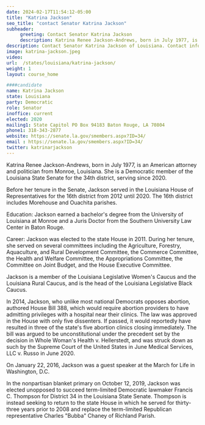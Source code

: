 ```yaml
---
date: 2024-02-17T11:54:12-05:00
title: "Katrina Jackson"
seo_title: "contact Senator Katrina Jackson"
subheader:
     greeting: Contact Senator Katrina Jackson
     description: Katrina Renee Jackson-Andrews, born in July 1977, is an American attorney and politician from Monroe, Louisiana. She is a Democratic member of the Louisiana State Senate for the 34th district, serving since 2020.
description: Contact Senator Katrina Jackson of Louisiana. Contact information for Katrina Jackson includes email address, phone number, and mailing address.
image: katrina-jackson.jpeg
video:
url:  /states/louisiana/katrina-jackson/
weight: 1
layout: course_home

####candidate
name: Katrina Jackson
state: Louisiana
party: Democratic
role: Senator
inoffice: current
elected: 2020
mailing1: State Capitol PO Box 94183 Baton Rouge, LA 70804
phone1: 318-343-2877
website: https://senate.la.gov/smembers.aspx?ID=34/
email : https://senate.la.gov/smembers.aspx?ID=34/
twitter: katrinarjackson
---
```


Katrina Renee Jackson-Andrews, born in July 1977, is an American attorney and politician from Monroe, Louisiana. She is a Democratic member of the Louisiana State Senate for the 34th district, serving since 2020.

Before her tenure in the Senate, Jackson served in the Louisiana House of Representatives for the 16th district from 2012 until 2020. The 16th district includes Morehouse and Ouachita parishes.

Education:
Jackson earned a bachelor's degree from the University of Louisiana at Monroe and a Juris Doctor from the Southern University Law Center in Baton Rouge.

Career:
Jackson was elected to the state House in 2011. During her tenure, she served on several committees including the Agriculture, Forestry, Aquaculture, and Rural Development Committee, the Commerce Committee, the Health and Welfare Committee, the Appropriations Committee, the Committee on Joint Budget, and the House Executive Committee.

Jackson is a member of the Louisiana Legislative Women's Caucus and the Louisiana Rural Caucus, and is the head of the Louisiana Legislative Black Caucus.

In 2014, Jackson, who unlike most national Democrats opposes abortion, authored House Bill 388, which would require abortion providers to have admitting privileges with a hospital near their clinics. The law was approved in the House with only five dissenters. If passed, it would reportedly have resulted in three of the state's five abortion clinics closing immediately. The bill was argued to be unconstitutional under the precedent set by the decision in Whole Woman's Health v. Hellerstedt, and was struck down as such by the Supreme Court of the United States in June Medical Services, LLC v. Russo in June 2020.

On January 22, 2016, Jackson was a guest speaker at the March for Life in Washington, D.C.

In the nonpartisan blanket primary on October 12, 2019, Jackson was elected unopposed to succeed term-limited Democratic lawmaker Francis C. Thompson for District 34 in the Louisiana State Senate. Thompson is instead seeking to return to the state House in which he served for thirty-three years prior to 2008 and replace the term-limited Republican representative Charles "Bubba" Chaney of Richland Parish.
